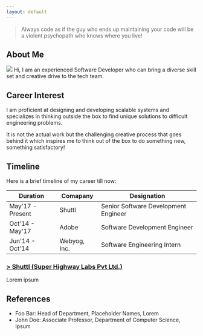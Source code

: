 ```yaml
---
layout: default
---
```


> Always code as if the guy who ends up maintaining your code will be a violent psychopath who knows where you live!

## About Me

<img class="profile-picture" src="https://media.licdn.com/dms/image/C5603AQE2bR5Dx55jgg/profile-displayphoto-shrink_200_200/0?e=1528387200&v=beta&t=5DzyTt4TzMSEHCb17KZLz16aA8wl1U_yUUn6GZEQaUc">
Hi, I am an experienced Software Developer who can bring a diverse skill set and creative drive to the tech team.

## Career Interest

I am proficient at designing and developing scalable systems and specializes in thinking outside the box to find unique solutions to difficult engineering problems. 

It is not the actual work but the challenging creative process that goes behind it which inspires me to think out of the box to do something new, something satisfactory!

## Timeline

Here is a brief timeline of my career till now:


Duration | Comapany | Designation
-----|-------|--------
May'17 - Present | Shuttl  | Senior Software Development Engineer
Oct'14 - May'17 | Adobe | Software Development Engineer
Jun'14 - Oct'14 | Webyog, Inc. | Software Engineering Intern

### [> Shuttl (Super Highway Labs Pvt Ltd.)](http://shuttl.com)

Lorem ipsum

## References

* Foo Bar: Head of Department, Placeholder Names, Lorem
* John Doe: Associate Professor, Department of Computer Science, Ipsum
